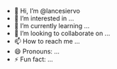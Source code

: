 - 👋 Hi, I’m @lancesiervo
- 👀 I’m interested in ...
- 🌱 I’m currently learning ...
- 💞️ I’m looking to collaborate on ...
- 📫 How to reach me ...
- 😄 Pronouns: ...
- ⚡ Fun fact: ...

<!---
lancesiervo/lancesiervo is a ✨ special ✨ repository because its `README.md` (this file) appears on your GitHub profile.
You can click the Preview link to take a look at your changes.
--->
